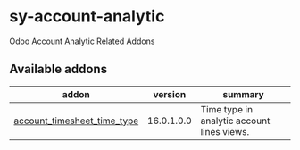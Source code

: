 # sy-account-analytic
Odoo Account Analytic Related Addons

[//]: # (addons)

Available addons
----------------
addon | version | summary
--- | --- | ---
[account_timesheet_time_type](account_timesheet_time_type/) | 16.0.1.0.0 | Time type in analytic account lines views.

[//]: # (end addons)
